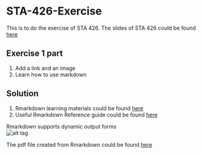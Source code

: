 # STA-426-Exercise
This is to do the exercise of STA 426. The slides of STA 426 could be found [here](https://github.com/sta426hs2016/material)

## Exercise 1 part
1. Add a link and an image
2. Learn how to use markdown

## Solution 
1. Rmarkdown learning materials could be found [here](http://rmarkdown.rstudio.com/)
2. Useful Rmarkdown Reference guide could be found [here](https://www.rstudio.com/wp-content/uploads/2015/03/rmarkdown-reference.pdf)

Rmarkdown supports dynamic output forms   
![alt tag](http://rmarkdown.rstudio.com/images/bandThree2.png)

The pdf file created from Rmarkdown could be found [here](Exercise1b.pdf)
